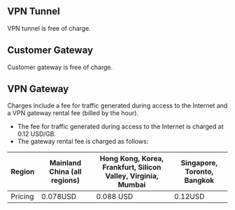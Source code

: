 ## VPN Tunnel
VPN tunnel is free of charge.

## Customer Gateway
Customer gateway is free of charge.

## VPN Gateway
Charges include a fee for traffic generated during access to the Internet and a VPN gateway rental fee (billed by the hour).

- The fee for traffic generated during access to the Internet is charged at 0.12 USD/GB.
- The gateway rental fee is charged as follows:

| Region | Mainland China (all regions) |Hong Kong, Korea, Frankfurt, Silicon Valley, Virginia, Mumbai | Singapore, Toronto, Bangkok |
| ---- | -------------------- | ------------------------------------------------------------ | --------------------------- |
| Pricing | 0.078USD                | 0.088     USD                                                   | 0.12USD                        |


